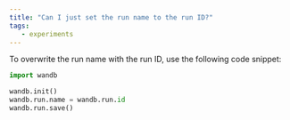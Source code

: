 ```yaml
---
title: "Can I just set the run name to the run ID?"
tags:
   - experiments
---
```

To overwrite the run name with the run ID, use the following code snippet:

```python
import wandb

wandb.init()
wandb.run.name = wandb.run.id
wandb.run.save()
```